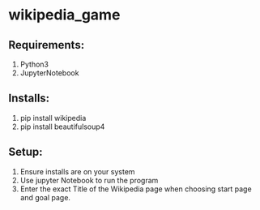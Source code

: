 # wikipedia_game 

## Requirements: 
  1. Python3
  2. JupyterNotebook
## Installs:
  1. pip install wikipedia
  2. pip install beautifulsoup4
  
## Setup:
  1. Ensure installs are on your system
  2. Use jupyter Notebook to run the program
  3. Enter the exact Title of the Wikipedia page when choosing start page and goal page.
